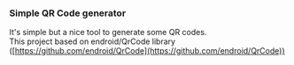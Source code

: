 ### Simple QR Code generator

It's simple but a nice tool to generate some QR codes.  
This project based on endroid/QrCode library ([https://github.com/endroid/QrCode](https://github.com/endroid/QrCode))